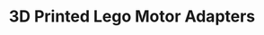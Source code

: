 ---
title:  3D Printed Lego Motor Adapters
layout: post
excerpt: Adapters to use common components with lego technic.
permalink: /projects/lego_adapters

img:
    src: /assets/projects/lego_adapters/thumbnail.svg
    alt: 
    class: invertable

social_image: /assets/projects/lego_adapters/thumbnail.png
---